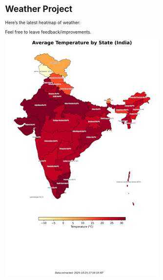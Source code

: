 # Weather Project

Here’s the latest heatmap of weather:

Feel free to leave feedback/improvements.

![India Heatmap](docs/assets/india_heatmap.png?v=FCB733)
